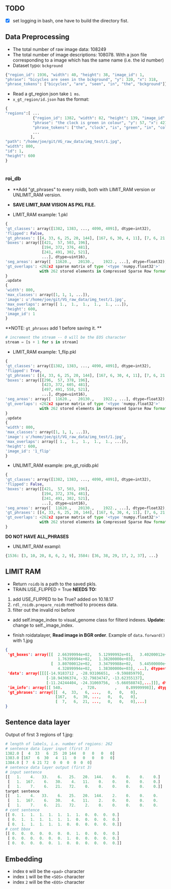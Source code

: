 ## TODO

- [x] set logging in bash, one have to build the directory fist.

## Data Preprocessing

* The total number of raw image data: 108249
* The total number of image descriptions: 108078. With a json file corresponding to a image which has the same name
(i.e. the id number)  
* Dataset typo: `bckground`

```python
{"region_id": 1936, "width": 40, "height": 38, "image_id": 1, 
"phrase": "bicycles are seen in the bckground", "y": 320, "x": 318, 
"phrase_tokens": ["bicycles", "are", "seen", "in", "the", "bckground"]}
```
* Read a gt_region json take `1 ms`.
* `x_gt_region/id.json` has the format:

```python
{
"regions":[ ... 
            {"region_id": 1382, "width": 82, "height": 139, "image_id": 1, 
            "phrase": "the clock is green in colour", "y": 57, "x": 421, 
            "phrase_tokens": ["the", "clock", "is", "green", "in", "colour"]},
            ... 
           ],
"path": "/home/joe/git/VG_raw_data/img_test/1.jpg", 
"width": 800, 
"id": 1, 
"height": 600
}
           
```

### roi_db

* **Add "gt_phrases" to every roidb, both with LIMIT_RAM version or UNLIMIT_RAM version.
* **SAVE LIMIT_RAM VISION AS PKL FILE.**

* LIMIT_RAM example: 1.pkl

```python
{
'gt_classes': array([1382, 1383, ..., 4090, 4091], dtype=int32), 
'flipped': False, 
'gt_phrases': [[4, 33, 6, 25, 20, 144], [167, 6, 30, 4, 11], [7, 6, 21, 72],...],
'boxes': array([[421,  57, 503, 196],
                [194, 372, 376, 481],
                [241, 491, 302, 521],
                ...], dtype=uint16),
'seg_areas': array([  11620.,   20130.,    1922., ...], dtype=float32), 
'gt_overlaps': <262x2 sparse matrix of type '<type 'numpy.float32'>'
               with 262 stored elements in Compressed Sparse Row format>}
}
.update
{
'width': 800, 
'max_classes': array([1, 1, 1, ...]),
'image': u'/home/joe/git/VG_raw_data/img_test/1.jpg', 
'max_overlaps': array([ 1.,  1.,  1.,  1.,  1., ...]),
'height': 600, 
'image_id': 1
}
```

**NOTE: `gt_phrases` add 1 before saving it. ** 
```python
# increment the stream -- 0 will be the EOS character
stream = [s + 1 for s in stream]
```

* LIMIT_RAM example: 1_flip.pkl

```python
{
'gt_classes': array([1382, 1383, ..., 4090, 4091], dtype=int32), 
'flipped': True, 
'gt_phrases': [[4, 33, 6, 25, 20, 144], [167, 6, 30, 4, 11], [7, 6, 21, 72],...],
'boxes': array([[296,  57, 378, 196],
                [423, 372, 605, 481],
                [497, 491, 558, 521],
                ...], dtype=uint16),
'seg_areas': array([  11620.,   20130.,    1922., ...], dtype=float32), 
'gt_overlaps': <262x2 sparse matrix of type '<type 'numpy.float32'>'
               with 262 stored elements in Compressed Sparse Row format>}
}
.update
{
'width': 800, 
'max_classes': array([1, 1, 1, ...]),
'image': u'/home/joe/git/VG_raw_data/img_test/1.jpg', 
'max_overlaps': array([ 1.,  1.,  1.,  1.,  1., ...]),
'height': 600, 
'image_id': '1_flip'
}
```

* UNLIMIT_RAM example: pre_gt_roidb.pkl

```python
{
'gt_classes': array([1382, 1383, ..., 4090, 4091], dtype=int32), 
'flipped': False, 
'boxes': array([[421,  57, 503, 196],
                [194, 372, 376, 481],
                [241, 491, 302, 521],
                ...], dtype=uint16),
'seg_areas': array([  11620.,   20130.,    1922., ...], dtype=float32), 
'gt_phrases': [[4, 33, 6, 25, 20, 144], [167, 6, 30, 4, 11], [7, 6, 21, 72],...],
'gt_overlaps': <262x2 sparse matrix of type '<type 'numpy.float32'>'
               with 262 stored elements in Compressed Sparse Row format>}
}
```

**DO NOT HAVE ALL_PHRASES**
* UNLIMIT_RAM exampl: 

```python
{1536: [3, 10, 20, 8, 6, 2, 9], 3584: [36, 38, 29, 17, 2, 37], ...}
```

## LIMIT RAM

* Return `roidb` is a path to the saved pkls.
* TRAIN.USE_FLIPPED = True
**NEEDS TO:**  
1. add USE_FLIPPED to be True? added on 10.18.17
2. `rdl_roidb.prepare_roidb` method to process data. 
3. filter out the invalid roi before

* add self.image_index to visual_genome class for filterd indexes. **Update:** change to self._image_index.

* finish roidatalayer, **Read image in BGR order**. Example of `data.forward()` with 1.jpg

```json
{
 'gt_boxes': array([[  2.66399994e+02,   5.12999992e+01,   3.40200012e+02,
                       1.76399994e+02,   1.38200000e+03],
                    [  3.80700012e+02,   3.34799988e+02,   5.44500000e+02,
                       4.32899994e+02,   1.38300000e+03], ...], dtype=float32),
 'data': array([[[[-14.9183712 , -28.93106651,  -9.59885979],
                  [-18.94306374, -32.79834747, -13.62355137],
                  [-11.24244404, -24.31069756,  -5.66058874],...]]], dtype=float32),
 'im_info': array([[ 540.        ,  720.        ,    0.89999998]], dtype=float32),
 'gt_phrases': array([[  4,  33,   6, ...,   0,   0,   0],
                      [167,   6,  30, ...,   0,   0,   0],
                      [  7,   6,  21, ...,   0,   0,   0],...]
}             
```

## Sentence data layer

Output of first 3 regions of 1.jpg:

```python
# length of labels, i.e. number of regions: 262
# sentence data layer input (first 3)
1382.0 [  4  33   6  25  20 144   0   0   0   0]
1383.0 [167   6  30   4  11   0   0   0   0   0]
1384.0 [ 7  6 21 72  0  0  0  0  0  0]
# sentence data layer output (first 3)
# input sentence
[[   1.    4.   33.    6.   25.   20.  144.    0.    0.    0.    0.]
 [   1.  167.    6.   30.    4.   11.    0.    0.    0.    0.    0.]
 [   1.    7.    6.   21.   72.    0.    0.    0.    0.    0.    0.]]
target sentence
[[   1.    4.   33.    6.   25.   20.  144.    2.    0.    0.    0.    0.]
 [   1.  167.    6.   30.    4.   11.    2.    0.    0.    0.    0.    0.]
 [   1.    7.    6.   21.   72.    2.    0.    0.    0.    0.    0.    0.]]
# cont sentence
[[ 0.  1.  1.  1.  1.  1.  1.  1.  0.  0.  0.  0.]
 [ 0.  1.  1.  1.  1.  1.  1.  0.  0.  0.  0.  0.]
 [ 0.  1.  1.  1.  1.  1.  0.  0.  0.  0.  0.  0.]]
# cont bbox
[[ 0.  0.  0.  0.  0.  0.  0.  1.  0.  0.  0.  0.]
 [ 0.  0.  0.  0.  0.  0.  1.  0.  0.  0.  0.  0.]
 [ 0.  0.  0.  0.  0.  1.  0.  0.  0.  0.  0.  0.]]
```

## Embedding

* index `0` will be the `<pad>` character
* index `1` will be the `<SOS>` character
* index `2` will be the `<EOS>` character
